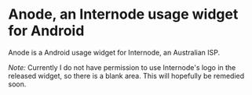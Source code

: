 # Anode, an Internode usage widget for Android

Anode is a Android usage widget for Internode, an Australian ISP.

_Note:_ Currently I do not have permission to use Internode's logo in
the released widget, so there is a blank area.  This will hopefully be
remedied soon.
